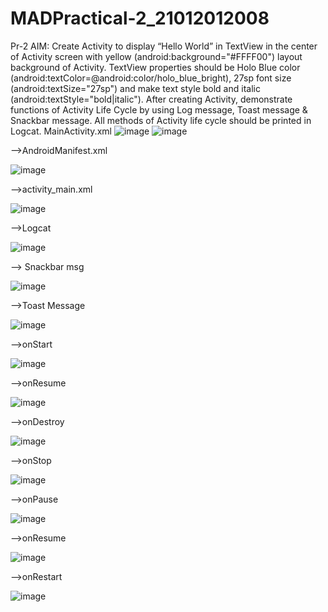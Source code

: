 # MADPractical-2_21012012008
Pr-2
AIM: Create Activity to display “Hello World” in TextView in the center of Activity screen with yellow (android:background="#FFFF00") layout background of Activity. TextView properties should be Holo Blue color (android:textColor=@android:color/holo_blue_bright), 27sp font size (android:textSize="27sp") and make text style bold and italic (android:textStyle="bold|italic"). After creating Activity, demonstrate functions of Activity Life Cycle by using Log message, Toast message & Snackbar message. All methods of Activity life cycle should be printed in Logcat.
MainActivity.xml
![image](https://user-images.githubusercontent.com/110628046/186728085-5f8c4759-bbf1-427d-91b5-09df7eaf9ed8.png)
![image](https://user-images.githubusercontent.com/110628046/186728172-0df094ec-49b0-4ece-9885-dcf8dfe5394f.png)

-->AndroidManifest.xml

![image](https://user-images.githubusercontent.com/110628046/186728319-d4ccd217-2dfd-4899-a192-d0aed1b5b12b.png)

-->activity_main.xml

![image](https://user-images.githubusercontent.com/110628046/186728581-7f045681-1180-4164-95ee-336975ed4503.png)

-->Logcat

![image](https://user-images.githubusercontent.com/110628046/186731780-ea0ffc84-4520-4176-80f8-ce4661a27a8b.png)

--> Snackbar msg

![image](https://user-images.githubusercontent.com/110628046/186738910-dd60bfae-ec4d-4770-87df-eb497fb77d76.png)

-->Toast Message

![image](https://user-images.githubusercontent.com/110628046/186739044-e5a99fc6-8052-4f7e-9ab0-1b7497d22a3f.png)

-->onStart

![image](https://user-images.githubusercontent.com/110628046/186739277-3ac466a4-e778-4318-8075-b00dba03135b.png)

-->onResume

![image](https://user-images.githubusercontent.com/110628046/186739329-2d4e8b63-2abb-4c46-bce1-3ee36aa3ad43.png)

-->onDestroy

![image](https://user-images.githubusercontent.com/110628046/186739433-1dcb1043-bed0-43e9-a073-88d365b1e7f6.png)

-->onStop

![image](https://user-images.githubusercontent.com/110628046/186739676-ad4670b4-2fa6-4f4b-be6d-fbf68b988d65.png)

-->onPause

![image](https://user-images.githubusercontent.com/110628046/186739725-b7cd3e71-2c30-41e8-a721-ac30c24a856a.png)

-->onResume

![image](https://user-images.githubusercontent.com/110628046/186739786-0f03bdfa-91bf-4773-a5d7-d2f34e0b14e7.png)

-->onRestart

![image](https://user-images.githubusercontent.com/110628046/186740060-26901820-3e9f-4753-b006-91cbeb26c55e.png)
